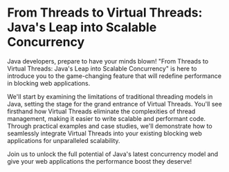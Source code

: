 # From Threads to Virtual Threads: Java's Leap into Scalable Concurrency

Java developers, prepare to have your minds blown! "From Threads to Virtual Threads: Java's Leap into Scalable Concurrency" is here to introduce you to the game-changing feature that will redefine performance in blocking web applications.

We'll start by examining the limitations of traditional threading models in Java, setting the stage for the grand entrance of Virtual Threads. You'll see firsthand how Virtual Threads eliminate the complexities of thread management, making it easier to write scalable and performant code. Through practical examples and case studies, we'll demonstrate how to seamlessly integrate Virtual Threads into your existing blocking web applications for unparalleled scalability.

Join us to unlock the full potential of Java's latest concurrency model and give your web applications the performance boost they deserve!